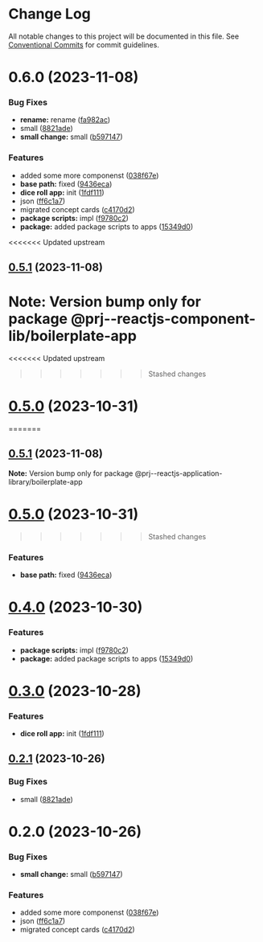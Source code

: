 # Change Log

All notable changes to this project will be documented in this file.
See [Conventional Commits](https://conventionalcommits.org) for commit guidelines.

# 0.6.0 (2023-11-08)

### Bug Fixes

-   **rename:** rename ([fa982ac](https://github.com/paulAlexSerban/prj--reactjs-application-library/commit/fa982ac05c386e2f9563611d754b73bc08b54894))
-   small ([8821ade](https://github.com/paulAlexSerban/prj--reactjs-application-library/commit/8821ade94d0d3859a2681126c29ae9891dc2ec18))
-   **small change:** small ([b597147](https://github.com/paulAlexSerban/prj--reactjs-application-library/commit/b5971471be7dcc5796be45424f14205ef171a8f2))

### Features

-   added some more componenst ([038f67e](https://github.com/paulAlexSerban/prj--reactjs-application-library/commit/038f67e70a49d759d0cefca505eb721ff9e6220e))
-   **base path:** fixed ([9436eca](https://github.com/paulAlexSerban/prj--reactjs-application-library/commit/9436ecafd5addb266153737a53f95922733b9a63))
-   **dice roll app:** init ([1fdf111](https://github.com/paulAlexSerban/prj--reactjs-application-library/commit/1fdf111986ec07320e0c4b487d5eda31fe2bdf1f))
-   json ([ff6c1a7](https://github.com/paulAlexSerban/prj--reactjs-application-library/commit/ff6c1a7c419f4e66511235803ec26a9db5a85314))
-   migrated concept cards ([c4170d2](https://github.com/paulAlexSerban/prj--reactjs-application-library/commit/c4170d2130e71d04e587acd0f9a4f1becef4d0b3))
-   **package scripts:** impl ([f9780c2](https://github.com/paulAlexSerban/prj--reactjs-application-library/commit/f9780c2896d185c8adf83f5af0782939e799b430))
-   **package:** added package scripts to apps ([15349d0](https://github.com/paulAlexSerban/prj--reactjs-application-library/commit/15349d0e3d3eac4222a99a42b28d4d67b764557f))

<<<<<<< Updated upstream

## [0.5.1](https://github.com/paulAlexSerban/prj--reactjs-component-lib/compare/@prj--reactjs-component-lib/boilerplate-app@0.5.0...@prj--reactjs-component-lib/boilerplate-app@0.5.1) (2023-11-08)

# **Note:** Version bump only for package @prj--reactjs-component-lib/boilerplate-app

<<<<<<< Updated upstream

> > > > > > > Stashed changes

# [0.5.0](https://github.com/paulAlexSerban/prj--reactjs-component-lib/compare/@prj--reactjs-component-lib/boilerplate-app@0.4.0...@prj--reactjs-component-lib/boilerplate-app@0.5.0) (2023-10-31)

=======

## [0.5.1](https://github.com/paulAlexSerban/prj--reactjs-application-library/compare/@prj--reactjs-application-library/boilerplate-app@0.5.0...@prj--reactjs-application-library/boilerplate-app@0.5.1) (2023-11-08)

**Note:** Version bump only for package @prj--reactjs-application-library/boilerplate-app

# [0.5.0](https://github.com/paulAlexSerban/prj--reactjs-application-library/compare/@prj--reactjs-application-library/boilerplate-app@0.4.0...@prj--reactjs-application-library/boilerplate-app@0.5.0) (2023-10-31)

> > > > > > > Stashed changes

### Features

-   **base path:** fixed ([9436eca](https://github.com/paulAlexSerban/prj--reactjs-application-library/commit/9436ecafd5addb266153737a53f95922733b9a63))

# [0.4.0](https://github.com/paulAlexSerban/prj--reactjs-application-library/compare/@prj--reactjs-application-library/boilerplate-app@0.3.0...@prj--reactjs-application-library/boilerplate-app@0.4.0) (2023-10-30)

### Features

-   **package scripts:** impl ([f9780c2](https://github.com/paulAlexSerban/prj--reactjs-application-library/commit/f9780c2896d185c8adf83f5af0782939e799b430))
-   **package:** added package scripts to apps ([15349d0](https://github.com/paulAlexSerban/prj--reactjs-application-library/commit/15349d0e3d3eac4222a99a42b28d4d67b764557f))

# [0.3.0](https://github.com/paulAlexSerban/prj--reactjs-application-library/compare/@prj--reactjs-application-library/boilerplate-app@0.2.1...@prj--reactjs-application-library/boilerplate-app@0.3.0) (2023-10-28)

### Features

-   **dice roll app:** init ([1fdf111](https://github.com/paulAlexSerban/prj--reactjs-application-library/commit/1fdf111986ec07320e0c4b487d5eda31fe2bdf1f))

## [0.2.1](https://github.com/paulAlexSerban/prj--reactjs-application-library/compare/@prj--reactjs-application-library/boilerplate-app@0.2.0...@prj--reactjs-application-library/boilerplate-app@0.2.1) (2023-10-26)

### Bug Fixes

-   small ([8821ade](https://github.com/paulAlexSerban/prj--reactjs-application-library/commit/8821ade94d0d3859a2681126c29ae9891dc2ec18))

# 0.2.0 (2023-10-26)

### Bug Fixes

-   **small change:** small ([b597147](https://github.com/paulAlexSerban/prj--reactjs-application-library/commit/b5971471be7dcc5796be45424f14205ef171a8f2))

### Features

-   added some more componenst ([038f67e](https://github.com/paulAlexSerban/prj--reactjs-application-library/commit/038f67e70a49d759d0cefca505eb721ff9e6220e))
-   json ([ff6c1a7](https://github.com/paulAlexSerban/prj--reactjs-application-library/commit/ff6c1a7c419f4e66511235803ec26a9db5a85314))
-   migrated concept cards ([c4170d2](https://github.com/paulAlexSerban/prj--reactjs-application-library/commit/c4170d2130e71d04e587acd0f9a4f1becef4d0b3))
